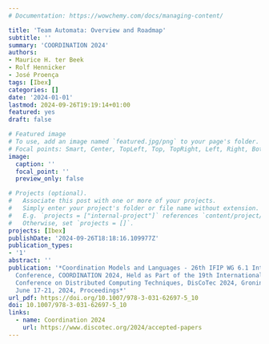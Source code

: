```yaml
---
# Documentation: https://wowchemy.com/docs/managing-content/

title: 'Team Automata: Overview and Roadmap'
subtitle: ''
summary: 'COORDINATION 2024'
authors:
- Maurice H. ter Beek
- Rolf Hennicker
- José Proença
tags: [Ibex]
categories: []
date: '2024-01-01'
lastmod: 2024-09-26T19:19:14+01:00
featured: yes
draft: false

# Featured image
# To use, add an image named `featured.jpg/png` to your page's folder.
# Focal points: Smart, Center, TopLeft, Top, TopRight, Left, Right, BottomLeft, Bottom, BottomRight.
image:
  caption: ''
  focal_point: ''
  preview_only: false

# Projects (optional).
#   Associate this post with one or more of your projects.
#   Simply enter your project's folder or file name without extension.
#   E.g. `projects = ["internal-project"]` references `content/project/deep-learning/index.md`.
#   Otherwise, set `projects = []`.
projects: [Ibex]
publishDate: '2024-09-26T18:18:16.109977Z'
publication_types:
- '1'
abstract: ''
publication: '*Coordination Models and Languages - 26th IFIP WG 6.1 International
  Conference, COORDINATION 2024, Held as Part of the 19th International Federated
  Conference on Distributed Computing Techniques, DisCoTec 2024, Groningen, The Netherlands,
  June 17-21, 2024, Proceedings*'
url_pdf: https://doi.org/10.1007/978-3-031-62697-5_10
doi: 10.1007/978-3-031-62697-5_10
links:
  - name: Coordination 2024
    url: https://www.discotec.org/2024/accepted-papers
---
```

